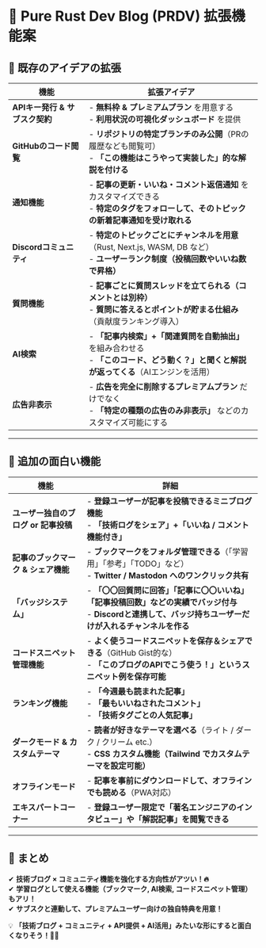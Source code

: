 # 🚀 Pure Rust Dev Blog (PRDV) 拡張機能案

## **📌 既存のアイデアの拡張**
| **機能** | **拡張アイデア** |
|----------|--------------|
| **APIキー発行 & サブスク契約** | - **無料枠 & プレミアムプラン** を用意する<br>- **利用状況の可視化ダッシュボード** を提供 |
| **GitHubのコード閲覧** | - **リポジトリの特定ブランチのみ公開**（PRの履歴なども閲覧可）<br>- **「この機能はこうやって実装した」的な解説を付ける** |
| **通知機能** | - **記事の更新・いいね・コメント返信通知** をカスタマイズできる<br>- **特定のタグをフォローして、そのトピックの新着記事通知を受け取れる** |
| **Discordコミュニティ** | - **特定のトピックごとにチャンネルを用意**（Rust, Next.js, WASM, DB など）<br>- **ユーザーランク制度（投稿回数やいいね数で昇格）** |
| **質問機能** | - **記事ごとに質問スレッドを立てられる（コメントとは別枠）**<br>- **質問に答えるとポイントが貯まる仕組み**（貢献度ランキング導入） |
| **AI検索** | - **「記事内検索」+「関連質問を自動抽出」** を組み合わせる<br>- **「このコード、どう動く？」と聞くと解説が返ってくる**（AIエンジンを活用） |
| **広告非表示** | - **広告を完全に削除するプレミアムプラン** だけでなく<br>- **「特定の種類の広告のみ非表示」** などのカスタマイズ可能にする |

---

## **📌 追加の面白い機能**
| **機能** | **詳細** |
|----------|--------------|
| **ユーザー独自のブログ or 記事投稿** | - **登録ユーザーが記事を投稿できるミニブログ機能**<br>- **「技術ログをシェア」+「いいね / コメント機能付き」** |
| **記事のブックマーク & シェア機能** | - **ブックマークをフォルダ管理できる**（「学習用」「参考」「TODO」など）<br>- **Twitter / Mastodon へのワンクリック共有** |
| **「バッジシステム」** | - **「〇〇回質問に回答」「記事に〇〇いいね」「記事投稿回数」などの実績でバッジ付与**<br>- **Discordと連携して、バッジ持ちユーザーだけが入れるチャンネルを作る** |
| **コードスニペット管理機能** | - **よく使うコードスニペットを保存＆シェアできる**（GitHub Gist的な）<br>- **「このブログのAPIでこう使う！」というスニペット例を保存可能** |
| **ランキング機能** | - **「今週最も読まれた記事」**<br>- **「最もいいねされたコメント」**<br>- **「技術タグごとの人気記事」** |
| **ダークモード & カスタムテーマ** | - **読者が好きなテーマを選べる**（ライト / ダーク / クリーム etc.）<br>- **CSS カスタム機能（Tailwind でカスタムテーマを設定可能）** |
| **オフラインモード** | - **記事を事前にダウンロードして、オフラインでも読める**（PWA対応） |
| **エキスパートコーナー** | - **登録ユーザー限定で「著名エンジニアのインタビュー」や「解説記事」を閲覧できる** |

---

## **📌 まとめ**
✔ **技術ブログ × コミュニティ機能を強化する方向性がアツい！🔥**  
✔ **学習ログとして使える機能（ブックマーク, AI検索, コードスニペット管理）もアリ！**  
✔ **サブスクと連動して、プレミアムユーザー向けの独自特典を用意！**  

💡 **「技術ブログ + コミュニティ + API提供 + AI活用」みたいな形にすると面白くなりそう！🚀🔥**

